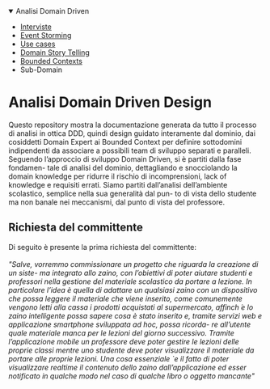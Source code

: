 <details open>
<summary>Analisi Domain Driven</summary>

* <a href="interview.md"> Interviste </a>
* <a href="eventstorming.md"> Event Storming </a>
* <a href="usecase.md"> Use cases </a>
* <a href="userstories.md"> Domain Story Telling </a>
* <a href="boundedcontext.md"> Bounded Contexts </a>
* Sub-Domain

</details>

# Analisi Domain Driven Design
Questo repository mostra la documentazione generata da tutto il processo di analisi in ottica DDD, quindi design guidato interamente dal dominio, dai cosiddetti Domain Expert ai Bounded Context per definire sottodomini indipendenti da associare a possibili team di sviluppo separati e paralleli.
Seguendo l’approccio di sviluppo Domain Driven, si è partiti dalla fase fondamen-
tale di analisi del dominio, dettagliando e snocciolando la domain knowledge per
ridurre il rischio di incomprensioni, lack of knowledge e requisiti errati. Siamo
partiti dall’analisi dell’ambiente scolastico, semplice nella sua generalità dal pun-
to di vista dello studente ma non banale nei meccanismi, dal punto di vista del
professore. 
## Richiesta del committente 
Di seguito è presente la prima richiesta del committente: 
<br> <br>
<i>
"Salve, vorremmo commissionare un progetto che riguarda la creazione di un siste-
ma integrato allo zaino, con l’obiettivi di poter aiutare studenti e professori nella
gestione del materiale scolastico da portare a lezione. In particolare l’idea è quella
di adattare un qualsiasi zaino con un dispositivo che possa leggere il materiale che
viene inserito, come comunemente vengono letti alla cassa i prodotti acquistati al
supermercato, affinch ́e lo zaino intelligente possa sapere cosa è stato inserito e,
tramite servizi web e applicazione smartphone sviluppata ad hoc, possa ricorda-
re all’utente quale materiale manca per le lezioni del giorno successivo. Tramite
l’applicazione mobile un professore deve poter gestire le lezioni delle proprie classi
mentre uno studente deve poter visualizzare il materiale da portare alle proprie
lezioni. Una cosa essenziale `e il fatto di poter visualizzare realtime il contenuto
dello zaino dall’applicazione ed esser notificato in qualche modo nel caso di qualche
libro o oggetto mancante"
</i>
